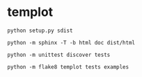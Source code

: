 # templot



```
python setup.py sdist
```

```
python -m sphinx -T -b html doc dist/html
```

```
python -m unittest discover tests
```

```
python -m flake8 templot tests examples
```
